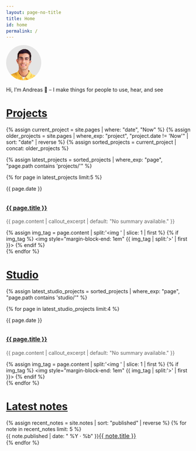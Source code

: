 ```yaml
---
layout: page-no-title
title: Home
id: home
permalink: /
---
```

<div class="">
  <flex class="align-center" style="flex-direction: row">
    <div class="label" style="">
      <a class ="element-link" href="/about" style="border-radius: 999px; height: auto; margin: 0;">
        <img class ="rotate-once" src="assets/headshot-greybackground.png" style="border-radius: 999px; max-height: clamp(64px, 12vw, 6rem); margin: 0;">
      </a>
    </div>
    <div class="callout" style="width: 100%">
      <p>
       Hi, I’m Andreas 👋 – I make things for people to use, hear, and see
      </p>
    </div>
  </flex>
</div>

<h1 class=""><a href="/projects" class="nav-link hover">Projects</a></h1>
<div>
  {% assign current_project = site.pages | where: "date", "Now" %}
  {% assign older_projects = site.pages | where_exp: "project", "project.date != 'Now'" | sort: "date" | reverse %}
  {% assign sorted_projects = current_project | concat: older_projects %}
  
  {% assign latest_projects = sorted_projects | where_exp: "page", "page.path contains 'projects/'" %}

  {% for page in latest_projects limit:5 %}
    <div class="bb">
      <flex class="align-baseline stack-mobile">
        <div class="label muted">
          <p>{{ page.date }}</p>
        </div>
        <div class="">
          <h2 style =""><a class="nav-link hover text" href="{{ site.baseurl }}{{ page.url }}" style="font-size: 1rem">{{ page.title }}</a></h2>
          <p style="margin-top: 0rem; color: #606060">
            {{ page.content | callout_excerpt | default: "No summary available." }}
          </p>
          {% assign img_tag = page.content | split:'<img ' | slice: 1 | first %}
            {% if img_tag %}
              <img style="margin-block-end: 1em" {{ img_tag | split:'>' | first }}>
            {% endif %}
        </div>
      </flex>
    </div>
  {% endfor %}
</div>

<h1 class="pt"><a href="/studio" class="nav-link hover text">Studio</a></h1>
<div>
  {% assign latest_studio_projects = sorted_projects | where_exp: "page", "page.path contains 'studio/'" %}

  {% for page in latest_studio_projects limit:4 %}
    <div class="bb">
      <flex class="align-baseline stack-mobile">
        <div class="label muted">
          <p>{{ page.date }}</p>
        </div>
        <div class="">
          <h2 style =""><a class="nav-link hover" href="{{ site.baseurl }}{{ page.url }}" style="font-size: 1rem">{{ page.title }}</a></h2>
          <p style="margin-top: 0rem; color: #606060">
            {{ page.content | callout_excerpt | default: "No summary available." }}
          </p>
          {% assign img_tag = page.content | split:'<img ' | slice: 1 | first %}
            {% if img_tag %}
              <img style="margin-block-end: 1em" {{ img_tag | split:'>' | first }}>
            {% endif %}
        </div>
      </flex>
    </div>
  {% endfor %}
</div>


<h1 class="pt"><a href="/notes" class="nav-link hover text">Latest notes</a></h1>
<div class="bb">
  <ul style="list-style-type: none; padding-left: 0em; margin-bottom: 1.5em">
    {% assign recent_notes = site.notes | sort: "published" | reverse %}
    {% for note in recent_notes limit: 5 %}
      <li>
        <span style="display: inline-block" class ="label muted">{{ note.published | date: " %Y · %b" }}</span><a class="nav-link hover" style="font-size: 1rem" href="{{ site.baseurl }}{{ note.url }}">{{ note.title }}</a>
      </li>
    {% endfor %}
  </ul>
</div>

